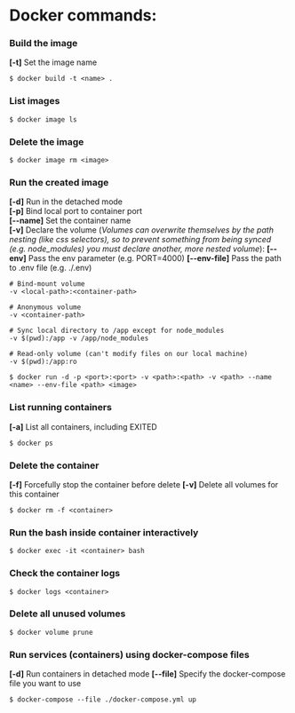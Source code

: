 # Docker commands:

### Build the image
**[-t]** Set the image name
```
$ docker build -t <name> .
```

### List images
```
$ docker image ls
```

### Delete the image
```
$ docker image rm <image>
```

### Run the created image
**[-d]** Run in the detached mode \
**[-p]** Bind local port to container port \
**[--name]** Set the container name \
**[-v]** Declare the volume (*Volumes can overwrite themselves by the path nesting (like css selectors), so to prevent something from being synced (e.g. node_modules) you must declare another, more nested volume*):
**[--env]** Pass the env parameter (e.g. PORT=4000)
**[--env-file]** Pass the path to .env file (e.g. ./.env)
```
# Bind-mount volume
-v <local-path>:<container-path> 

# Anonymous volume
-v <container-path> 

# Sync local directory to /app except for node_modules
-v $(pwd):/app -v /app/node_modules 

# Read-only volume (can't modify files on our local machine)
-v $(pwd):/app:ro
```

```
$ docker run -d -p <port>:<port> -v <path>:<path> -v <path> --name <name> --env-file <path> <image>
```

### List running containers
**[-a]** List all containers, including EXITED
```
$ docker ps
```

### Delete the container
**[-f]** Forcefully stop the container before delete
**[-v]** Delete all volumes for this container
```
$ docker rm -f <container>
```

### Run the bash inside container interactively
```
$ docker exec -it <container> bash
```

### Check the container logs
```
$ docker logs <container>
```

### Delete all unused volumes
```
$ docker volume prune
```

### Run services (containers) using docker-compose files
**[-d]** Run containers in detached mode
**[--file]** Specify the docker-compose file you want to use
```
$ docker-compose --file ./docker-compose.yml up
```